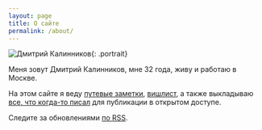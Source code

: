 ```yaml
---
layout: page
title: О сайте
permalink: /about/
---
```


![Дмитрий Калинников](http://cs302803.vk.me/v302803523/2981/4B1T26LA_tQ.jpg){: .portrait}

Меня зовут Дмитрий Калинников, мне 32 года, живу и работаю в Москве.

На этом сайте я веду [путевые заметки](/travel), [вишлист](/wishlist), а также выкладываю [все, что когда-то писал](/) для публикации в открытом доступе.

Следите за обновлениями [по RSS<i class="fa fa-rss-square brand-calm inline"></i>](/feed.xml).

